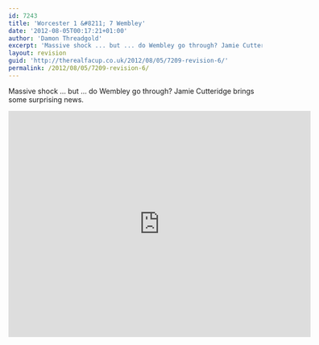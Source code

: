 ```yaml
---
id: 7243
title: 'Worcester 1 &#8211; 7 Wembley'
date: '2012-08-05T00:17:21+01:00'
author: 'Damon Threadgold'
excerpt: 'Massive shock ... but ... do Wembley go through? Jamie Cutteridge brings some surprising news.'
layout: revision
guid: 'http://therealfacup.co.uk/2012/08/05/7209-revision-6/'
permalink: /2012/08/05/7209-revision-6/
---
```


Massive shock … but … do Wembley go through? Jamie Cutteridge brings some surprising news.

<iframe frameborder="0" height="450" src="http://www.youtube.com/embed/2692P13drn4" width="600"></iframe>